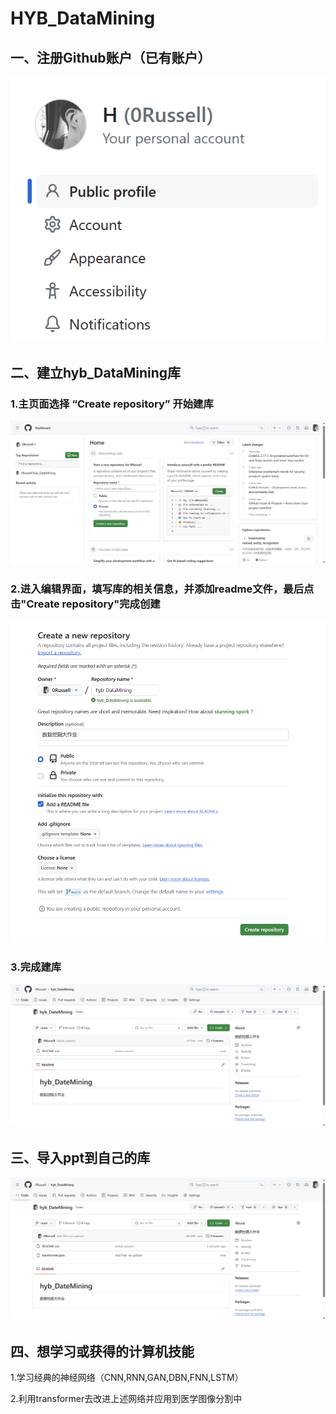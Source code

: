 # HYB_DataMining

## 一、注册Github账户（已有账户）

![image-20240428091945725](/images/image-20240428091945725.png)

## 二、建立hyb_DataMining库

### 1.主页面选择 “Create repository” 开始建库

![image-20240428094212061](/images/image-20240428094212061.png)

### 2.进入编辑界面，填写库的相关信息，并添加readme文件，最后点击"Create repository"完成创建

![image-20240428093344683](/images/image-20240428093344683.png)

### 3.完成建库

![image-20240428093713532](/images/image-20240428093713532.png)

## 三、导入ppt到自己的库

![image-20240428094037732](/images/image-20240428094037732.png)

## 四、想学习或获得的计算机技能

1.学习经典的神经网络（CNN,RNN,GAN,DBN,FNN,LSTM）

2.利用transformer去改进上述网络并应用到医学图像分割中



